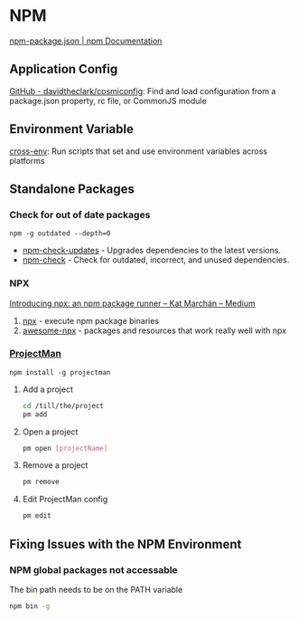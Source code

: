 # NPM

[npm-package.json \| npm Documentation](https://docs.npmjs.com/files/package.json)

## Application Config

[GitHub - davidtheclark/cosmiconfig](https://github.com/davidtheclark/cosmiconfig): 
Find and load configuration from a package.json property, rc file, or CommonJS module

## Environment Variable

[cross-env](https://www.npmjs.com/package/cross-env): 
Run scripts that set and use environment variables across platforms

## Standalone Packages

### Check for out of date packages

`npm -g outdated --depth=0`

- [npm-check-updates](https://www.npmjs.com/package/npm-check-updates) - Upgrades dependencies to the latest versions.
- [npm-check](https://www.npmjs.com/package/npm-check) - Check for outdated, incorrect, and unused dependencies.

### NPX

[Introducing npx: an npm package runner – Kat Marchán – Medium](https://medium.com/@maybekatz/introducing-npx-an-npm-package-runner-55f7d4bd282b)

1. [npx](https://www.npmjs.com/package/npx) - execute npm package binaries
2. [awesome-npx](https://github.com/junosuarez/awesome-npx) - packages and resources that work really well with npx

### [ProjectMan](https://www.npmjs.com/package/projectman)

`npm install -g projectman`

1. Add a project

    ```bash
    cd /till/the/project
    pm add
    ```

2. Open a project

    ```bash
    pm open [projectName]
    ```

3. Remove a project

    ```bash
    pm remove
    ```

4. Edit ProjectMan config

    ```bash
    pm edit
    ```

## Fixing Issues with the NPM Environment

### NPM global packages not accessable

The bin path needs to be on the PATH variable

```bash
npm bin -g
```
